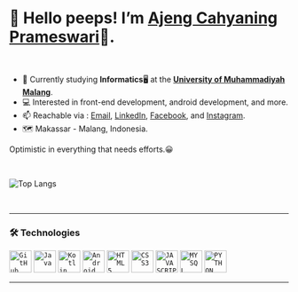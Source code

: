 <!--
**ajenggcp/ajenggcp** is a ✨ _special_ ✨ repository because its `README.md` (this file) appears on your GitHub profile.

Here are some ideas to get you started:

-->

# 👋 Hello peeps! I’m [Ajeng Cahyaning Prameswari](https://github.com/ajenggcp)🧕.

<p align="center"><br/>
  
<!--  <a href="https://linkedin.com/in/ajeng-cahyaning-prameswari-20ba611b2">
  <img src="https://img.shields.io/badge/LinkedIn-0077B5?style=for-the-badge&logo=linkedin&logoColor=white">
 </a>
 <a href="mailto:acahyaningp@gmail.com">
  <img src="https://img.shields.io/badge/Email-tim.acahyaningp@gmail.com-red?style=flat-square&logo=gmail&logoColor=white">
 </a> -->
  
</p>


- 📄 Currently studying **Informatics**🖥 at the [**University of Muhammadiyah Malang**](https://www.umm.ac.id/).
- 💻 Interested in front-end development, android development, and more.
- 📫 Reachable via : [Email](mailto:acahyaningp@gmail.com "acahyaningp@gmail.com"), [LinkedIn](https://www.linkedin.com/in/ajeng-cahyaning-prameswari-20ba611b2/ "ajeng-cahyaning-prameswari"), [Facebook](https://web.facebook.com/ajeng.cprameswari.7/ "Ajeng CPrameswari"), and [Instagram](https://www.instagram.com/ajenggcp/ "Ajeng CPrameswari").
- 🗺️ Makassar - Malang, Indonesia.

Optimistic in everything that needs efforts.😀

<br>

![Top Langs](https://github-readme-stats.vercel.app/api/top-langs/?username=ajenggcp&theme=tokyonight&count_private=true&langs_count=8&layout=compact)
<!-- [Ajeng's github stats](https://github-readme-stats.vercel.app/api/?username=ajenggcp&show_icons=true&theme=tokyonight&count_private=true&line_height=24) -->
<!--&hide=contribs -->
<br>

---

### 🛠️ Technologies
<!-- ![Java](https://img.shields.io/badge/-Java-black?style=flat-square&logo=java&logoColor=red)
![Python](https://img.shields.io/badge/-Python-black?style=flat-square&logo=python)
![JavaScript](https://img.shields.io/badge/-JavaScript-black?style=flat-square&logo=javascript)
![HTML](https://img.shields.io/badge/-HTML5-black?style=flat-square&logo=html5)
![CSS](https://img.shields.io/badge/-CSS3-black?style=flat-square&logo=css3)
![VSCode](https://img.shields.io/badge/-VSCode-black?style=flat-square&logo=visualstudiocode&logoColor=blue)
![SQL](https://img.shields.io/badge/-SQL-black?style=flat-square&logo=postgresql&logoColor=blue)
![IntelliJ IDEA](https://img.shields.io/badge/-IntelliJ%20IDEA-black?style=flat-square&logo=intellijidea)
![Arduino](https://img.shields.io/badge/-Arduino-black?style=flat-square&logo=arduino) -->

<code><img width="40px" src="https://cdn.jsdelivr.net/gh/devicons/devicon/icons/github/github-original.svg" title = "GitHub"/></code>
<code><img width="40px" src="https://cdn.jsdelivr.net/gh/devicons/devicon/icons/java/java-plain.svg" title = "Java"/></code>
<code><img width="40px" src="https://cdn.jsdelivr.net/gh/devicons/devicon/icons/kotlin/kotlin-plain.svg" title = "Kotlin"/></code>
<code><img width="40px" src="https://cdn.jsdelivr.net/gh/devicons/devicon/icons/android/android-plain.svg" title = "Android"/></code>
<code><img width="40px" src="https://cdn.jsdelivr.net/gh/devicons/devicon/icons/html5/html5-plain.svg" title = "HTML5"/></code>
<code><img width="40px" src="https://cdn.jsdelivr.net/gh/devicons/devicon/icons/css3/css3-plain.svg" title = "CSS3"/></code>
<code><img width="40px" src="https://cdn.jsdelivr.net/gh/devicons/devicon/icons/javascript/javascript-plain.svg" title = "JAVASCRIPT"/></code>
<code><img width="40px" src="https://cdn.jsdelivr.net/gh/devicons/devicon/icons/mysql/mysql-plain.svg" title = "MYSQL"/></code>
<code><img width="40px" src="https://cdn.jsdelivr.net/gh/devicons/devicon/icons/python/python-plain.svg" title = "PYTHON"/></code>


---
